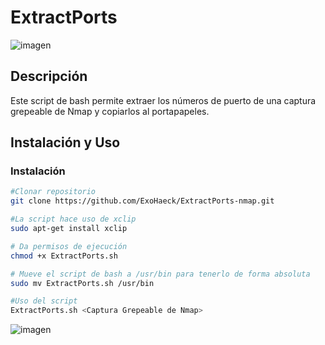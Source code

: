# ExtractPorts

![imagen](https://github.com/ExoHaeck/ExtractPorts-nmap/assets/144633680/7ad32f2f-281e-4579-a283-47325c8fbc14)

## Descripción
Este script de bash permite extraer los números de puerto de una captura grepeable de Nmap y copiarlos al portapapeles.

## Instalación y Uso

### Instalación

```bash
#Clonar repositorio
git clone https://github.com/ExoHaeck/ExtractPorts-nmap.git

#La script hace uso de xclip
sudo apt-get install xclip

# Da permisos de ejecución
chmod +x ExtractPorts.sh

# Mueve el script de bash a /usr/bin para tenerlo de forma absoluta
sudo mv ExtractPorts.sh /usr/bin

#Uso del script
ExtractPorts.sh <Captura Grepeable de Nmap>

```
![imagen](https://github.com/ExoHaeck/ExtractPorts-nmap/assets/144633680/58b90bf3-3c29-4f1b-94df-1d590fb26f18)
